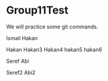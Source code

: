 # Group11Test

We will practice some git commands.

Ismail
Hakan

Hakan
Hakan3
Hakan4
hakan5
hakan6

Seref Abi




Seref2 Abi2